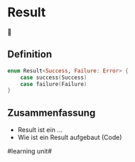 # Result
🎉

## Definition

```swift
enum Result<Success, Failure: Error> {
    case success(Success)
    case failure(Failure)
}
```

## Zusammenfassung
- Result ist ein ...
- Wie ist ein Result aufgebaut (Code)


#learning unit#